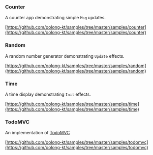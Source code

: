 ### Counter

A counter app demonstrating simple `Msg` updates. 

[https://github.com/oolong-kt/samples/tree/master/samples/counter](https://github.com/oolong-kt/samples/tree/master/samples/counter)

### Random

A random number generator demonstrating `Update` effects.

[https://github.com/oolong-kt/samples/tree/master/samples/random](https://github.com/oolong-kt/samples/tree/master/samples/random)

### Time

A time display demonstrating `Init` effects.

[https://github.com/oolong-kt/samples/tree/master/samples/time](https://github.com/oolong-kt/samples/tree/master/samples/time)

### TodoMVC

An implementation of [TodoMVC](http://todomvc.com/)

[https://github.com/oolong-kt/samples/tree/master/samples/todomvc](https://github.com/oolong-kt/samples/tree/master/samples/todomvc)

